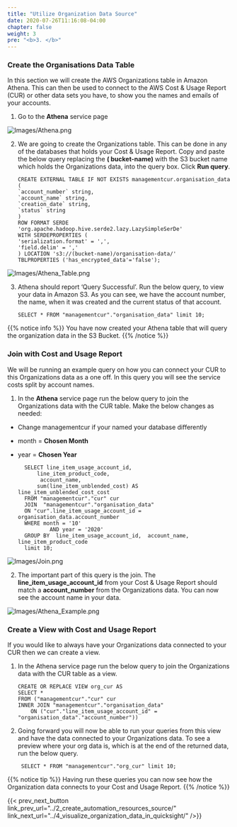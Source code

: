 ```yaml
---
title: "Utilize Organization Data Source"
date: 2020-07-26T11:16:08-04:00
chapter: false
weight: 3
pre: "<b>3. </b>"
---
```


### Create the Organisations Data Table
In this section we will create the AWS Organizations table in Amazon Athena. This can then be used to connect to the AWS Cost & Usage Report (CUR) or other data sets you have, to show you the names and emails of your accounts.

1.	Go to the **Athena** service page

![Images/Athena.png](/Cost/300_Organization_Data_CUR_Connection/Images/Athena.png)

2.  We are going to create the Organizations table. This can be done in any of the databases that holds your Cost & Usage Report. Copy and paste the below query replacing the **( bucket-name)** with the S3 bucket name which holds the Organizations data, into the query box. Click **Run query**.

		CREATE EXTERNAL TABLE IF NOT EXISTS managementcur.organisation_data (
		`account_number` string,
		`account_name` string,
		`creation_date` string,
		`status` string 
		)
		ROW FORMAT SERDE 'org.apache.hadoop.hive.serde2.lazy.LazySimpleSerDe'
		WITH SERDEPROPERTIES (
		'serialization.format' = ',',
		'field.delim' = ','
		) LOCATION 's3://(bucket-name)/organisation-data/'
		TBLPROPERTIES ('has_encrypted_data'='false'); 

![Images/Athena_Table.png](/Cost/300_Organization_Data_CUR_Connection/Images/Athena_Table.png)

3.	Athena should report ‘Query Successful’. Run the below query, to view your data in Amazon S3. As you can see, we have the account number, the name, when it was created and the current status of that account.

		SELECT * FROM "managementcur"."organisation_data" limit 10;

{{% notice info %}}
You have now created your Athena table that will query the organization data in the S3 Bucket. 
{{% /notice %}}


### Join with Cost and Usage Report

We will be running an example query on how you can connect your CUR to this Organizations data as a one off. In this query you will see the service costs split by account names. 

1.	In the **Athena** service page run the below query to join the Organizations data with the CUR table. Make the below changes as needed:

- Change managementcur if your named your database differently
- month = **Chosen Month**
- year = **Chosen Year**

		SELECT line_item_usage_account_id,
			line_item_product_code,
			 account_name,
			sum(line_item_unblended_cost) AS line_item_unblended_cost_cost
		FROM "managementcur"."cur" cur
		JOIN  "managementcur"."organisation_data"
		ON "cur".line_item_usage_account_id = organisation_data.account_number
		WHERE month = '10'
				AND year = '2020'
		GROUP BY  line_item_usage_account_id,  account_name, line_item_product_code
		limit 10;

![Images/Join.png](/Cost/300_Organization_Data_CUR_Connection/Images/Join.png)

2. The important part of this query is the join. The **line_item_usage_account_id** from your Cost & Usage Report should match a **account_number** from the Organizations data. You can now see the account name in your data.

![Images/Athena_Example.png](/Cost/300_Organization_Data_CUR_Connection/Images/Athena_Example.png)

### Create a View with Cost and Usage Report

If you would like to always have your Organizations data connected to your CUR then we can create a view. 

1.	In the Athena service page run the below query to join the Organizations data with the CUR table as a view. 

		CREATE OR REPLACE VIEW org_cur AS
		SELECT *
		FROM ("managementcur"."cur" cur
		INNER JOIN "managementcur"."organisation_data"
			ON ("cur"."line_item_usage_account_id" = "organisation_data"."account_number")) 
			


2. Going forward you will now be able to run your queries from this view and have the data connected to your Organizations data. To see a preview where your org data is, which is at the end of the returned data, run the below query.

		SELECT * FROM "managementcur"."org_cur" limit 10;

{{% notice tip %}}
Having run these queries you can now see how the Organization data connects to your Cost and Usage Report. 
{{% /notice %}}


{{< prev_next_button link_prev_url="../2_create_automation_resources_source/" link_next_url="../4_visualize_organization_data_in_quicksight/" />}}
